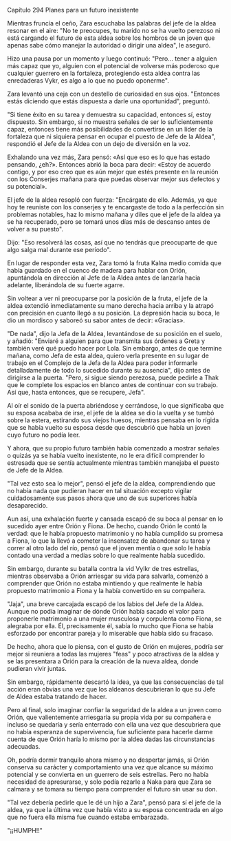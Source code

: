 
Capítulo 294 Planes para un futuro inexistente

Mientras fruncía el ceño, Zara escuchaba las palabras del jefe de la aldea resonar en el aire: "No te preocupes, tu marido no se ha vuelto perezoso ni está cargando el futuro de esta aldea sobre los hombros de un joven que apenas sabe cómo manejar la autoridad o dirigir una aldea", le aseguró.

Hizo una pausa por un momento y luego continuó: "Pero... tener a alguien más capaz que yo, alguien con el potencial de volverse más poderoso que cualquier guerrero en la fortaleza, protegiendo esta aldea contra las enredaderas Vykr, es algo a lo que no puedo oponerme".

Zara levantó una ceja con un destello de curiosidad en sus ojos. "Entonces estás diciendo que estás dispuesta a darle una oportunidad", preguntó.

"Si tiene éxito en su tarea y demuestra su capacidad, entonces sí, estoy dispuesto. Sin embargo, si no muestra señales de ser lo suficientemente capaz, entonces tiene más posibilidades de convertirse en un líder de la fortaleza que ni siquiera pensar en ocupar el puesto de Jefe de la Aldea", respondió el Jefe de la Aldea con un dejo de diversión en la voz.

Exhalando una vez más, Zara pensó: «Así que eso es lo que has estado pensando, ¿eh?». Entonces abrió la boca para decir: «Estoy de acuerdo contigo, y por eso creo que es aún mejor que estés presente en la reunión con los Conserjes mañana para que puedas observar mejor sus defectos y su potencial».

El jefe de la aldea resopló con fuerza: "Encárgate de ello. Además, ya que hoy te reuniste con los conserjes y te encargaste de todo a la perfección sin problemas notables, haz lo mismo mañana y diles que el jefe de la aldea ya se ha recuperado, pero se tomará unos días más de descanso antes de volver a su puesto".

Dijo: "Eso resolverá las cosas, así que no tendrás que preocuparte de que algo salga mal durante ese período".

En lugar de responder esta vez, Zara tomó la fruta Kalna medio comida que había guardado en el cuenco de madera para hablar con Orión, apuntándola en dirección al Jefe de la Aldea antes de lanzarla hacia adelante, liberándola de su fuerte agarre.

Sin voltear a ver ni preocuparse por la posición de la fruta, el jefe de la aldea extendió inmediatamente su mano derecha hacia arriba y la atrapó con precisión en cuanto llegó a su posición. La depresión hacia su boca, le dio un mordisco y saboreó su sabor antes de decir: «Gracias».

"De nada", dijo la Jefa de la Aldea, levantándose de su posición en el suelo, y añadió: "Enviaré a alguien para que transmita sus órdenes a Greta y también veré qué puedo hacer por Lola. Sin embargo, antes de que termine mañana, como Jefa de esta aldea, quiero verla presente en su lugar de trabajo en el Complejo de la Jefa de la Aldea para poder informarle detalladamente de todo lo sucedido durante su ausencia", dijo antes de dirigirse a la puerta. "Pero, si sigue siendo perezosa, puede pedirle a Thak que le complete los espacios en blanco antes de continuar con su trabajo. Así que, hasta entonces, que se recupere, Jefa".

Al oír el sonido de la puerta abriéndose y cerrándose, lo que significaba que su esposa acababa de irse, el jefe de la aldea se dio la vuelta y se tumbó sobre la estera, estirando sus viejos huesos, mientras pensaba en lo rígida que se había vuelto su esposa desde que descubrió que había un joven cuyo futuro no podía leer.

Y ahora, que su propio futuro también había comenzado a mostrar señales o quizás ya se había vuelto inexistente, no le era difícil comprender lo estresada que se sentía actualmente mientras también manejaba el puesto de Jefe de la Aldea.

"Tal vez esto sea lo mejor", pensó el jefe de la aldea, comprendiendo que no había nada que pudieran hacer en tal situación excepto vigilar cuidadosamente sus pasos ahora que uno de sus superiores había desaparecido.

Aun así, una exhalación fuerte y cansada escapó de su boca al pensar en lo sucedido ayer entre Orión y Fiona. De hecho, cuando Orión le contó la verdad: que le había propuesto matrimonio y no había cumplido su promesa a Fiona, lo que la llevó a cometer la insensatez de abandonar su tarea y correr al otro lado del río, pensó que el joven mentía o que solo le había contado una verdad a medias sobre lo que realmente había sucedido.

Sin embargo, durante su batalla contra la vid Vylkr de tres estrellas, mientras observaba a Orión arriesgar su vida para salvarla, comenzó a comprender que Orión no estaba mintiendo y que realmente le había propuesto matrimonio a Fiona y la había convertido en su compañera.

"Jaja", una breve carcajada escapó de los labios del Jefe de la Aldea. Aunque no podía imaginar de dónde Orión había sacado el valor para proponerle matrimonio a una mujer musculosa y corpulenta como Fiona, se alegraba por ella. Él, precisamente él, sabía lo mucho que Fiona se había esforzado por encontrar pareja y lo miserable que había sido su fracaso.

De hecho, ahora que lo piensa, con el gusto de Orión en mujeres, podría ser mejor si reuniera a todas las mujeres "feas" y poco atractivas de la aldea y se las presentara a Orión para la creación de la nueva aldea, donde pudieran vivir juntas.

Sin embargo, rápidamente descartó la idea, ya que las consecuencias de tal acción eran obvias una vez que los aldeanos descubrieran lo que su Jefe de Aldea estaba tratando de hacer.

Pero al final, solo imaginar confiar la seguridad de la aldea a un joven como Orión, que valientemente arriesgaría su propia vida por su compañera e incluso se quedaría y sería enterrado con ella una vez que descubriera que no había esperanza de supervivencia, fue suficiente para hacerle darme cuenta de que Orión haría lo mismo por la aldea dadas las circunstancias adecuadas.

Oh, podría dormir tranquilo ahora mismo y no despertar jamás, si Orión conserva su carácter y comportamiento una vez que alcance su máximo potencial y se convierta en un guerrero de seis estrellas. Pero no había necesidad de apresurarse, y solo podía rezarle a Naka para que Zara se calmara y se tomara su tiempo para comprender el futuro sin usar su don.

"Tal vez debería pedirle que le dé un hijo a Zara", pensó para sí el jefe de la aldea, ya que la última vez que había visto a su esposa concentrada en algo que no fuera ella misma fue cuando estaba embarazada.

"¡¡HUMPH!!"
